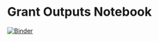 # Grant Outputs Notebook

[![Binder](https://mybinder.org/badge_logo.svg)](https://mybinder.org/v2/gh/datacite/pidgraph-notebooks-python/master?filepath=user-story-1-datacenter-publication-citations%2Fpy-datacenter-publication-citations.ipynb)
